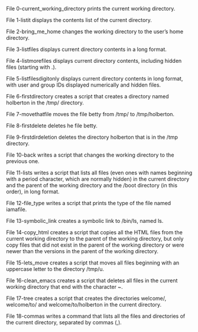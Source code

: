 File 0-current_working_directory prints the current working directory.

File 1-listit displays the contents list of the current directory.

File 2-bring_me_home changes the working directory to the user’s home directory.

File 3-listfiles displays current directory contents in a long format.

File 4-listmorefiles displays current directory contents, including hidden files (starting with .).

File 5-listfilesdigitonly displays current directory contents in long format, with user and group IDs displayed numerically and hidden files.

File 6-firstdirectory creates a script that creates a directory named holberton in the /tmp/ directory.

File 7-movethatfile moves the file betty from /tmp/ to /tmp/holberton.

File 8-firstdelete deletes he file betty.

File 9-firstdirdeletion deletes the directory holberton that is in the /tmp directory.

File 10-back writes a script that changes the working directory to the previous one.

File 11-lists writes a script that lists all files (even ones with names beginning with a period character, which are normally hidden) in the current directory and the parent of the working directory and the /boot directory (in this order), in long format.

File 12-file_type writes a script that prints the type of the file named iamafile.

File 13-symbolic_link creates a symbolic link to /bin/ls, named ls.

File 14-copy_html creates a script that copies all the HTML files from the current working directory to the parent of the working directory, but only copy files that did not exist in the parent of the working directory or were newer than the versions in the parent of the working directory.

File 15-lets_move creates a script that moves all files beginning with an uppercase letter to the directory /tmp/u.

File 16-clean_emacs creates a script that deletes all files in the current working directory that end with the character ~.

File 17-tree creates a script that creates the directories welcome/, welcome/to/ and welcome/to/holberton in the current directory.

File 18-commas writes a command that lists all the files and directories of the current directory, separated by commas (,).